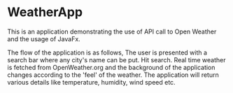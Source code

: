 # WeatherApp
This is an application demonstrating the use of API call to Open Weather and the usage of JavaFx.

The flow of the application is as follows,
The user is presented with a search bar where any city's name can be put.
Hit search.
Real time weather is fetched from OpenWeather.org and the background of the application changes according to the 'feel' of the weather.
The application will return various details like temperature, humidity, wind speed etc.
